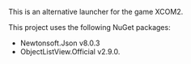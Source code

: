This is an alternative launcher for the game XCOM2.

This project uses the following NuGet packages:

  * Newtonsoft.Json v8.0.3
  * ObjectListView.Official v2.9.0.
